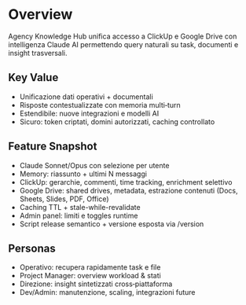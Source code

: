 # Overview

Agency Knowledge Hub unifica accesso a ClickUp e Google Drive con intelligenza Claude AI permettendo query naturali su task, documenti e insight trasversali.

## Key Value
- Unificazione dati operativi + documentali
- Risposte contestualizzate con memoria multi‑turn
- Estendibile: nuove integrazioni e modelli AI
- Sicuro: token criptati, domini autorizzati, caching controllato

## Feature Snapshot
- Claude Sonnet/Opus con selezione per utente
- Memory: riassunto + ultimi N messaggi
- ClickUp: gerarchie, commenti, time tracking, enrichment selettivo
- Google Drive: shared drives, metadata, estrazione contenuti (Docs, Sheets, Slides, PDF, Office)
- Caching TTL + stale-while-revalidate
- Admin panel: limiti e toggles runtime
- Script release semantico + versione esposta via /version

## Personas
- Operativo: recupera rapidamente task e file
- Project Manager: overview workload & stati
- Direzione: insight sintetizzati cross‑piattaforma
- Dev/Admin: manutenzione, scaling, integrazioni future

